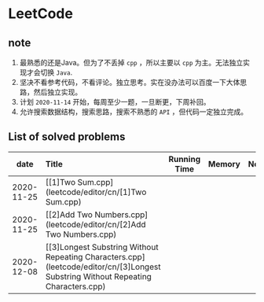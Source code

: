 # LeetCode
## note
1. 最熟悉的还是Java。但为了不丢掉 `cpp` ，所以主要以 `cpp` 为主。无法独立实现才会切换 `Java`.
2. 坚决不看参考代码，不看评论。独立思考。实在没办法可以百度一下大体思路，然后独立实现。
3. 计划 `2020-11-14` 开始，每周至少一题，一旦断更，下周补回。
4. 允许搜索数据结构，搜索思路，搜索不熟悉的 `API` ，但代码一定独立完成。



## List of solved problems
| date | Title | Running Time | Memory  | Note |
|:----------:|:------|:------------:|:------------------:|:-----|
| 2020-11-25 |[[1]Two Sum.cpp](leetcode/editor/cn/[1]Two Sum.cpp)| | |            
| 2020-11-25 |[[2]Add Two Numbers.cpp](leetcode/editor/cn/[2]Add Two Numbers.cpp)| | |        
| 2020-12-08 |[[3]Longest Substring Without Repeating Characters.cpp](leetcode/editor/cn/[3]Longest Substring Without Repeating Characters.cpp)| | |
